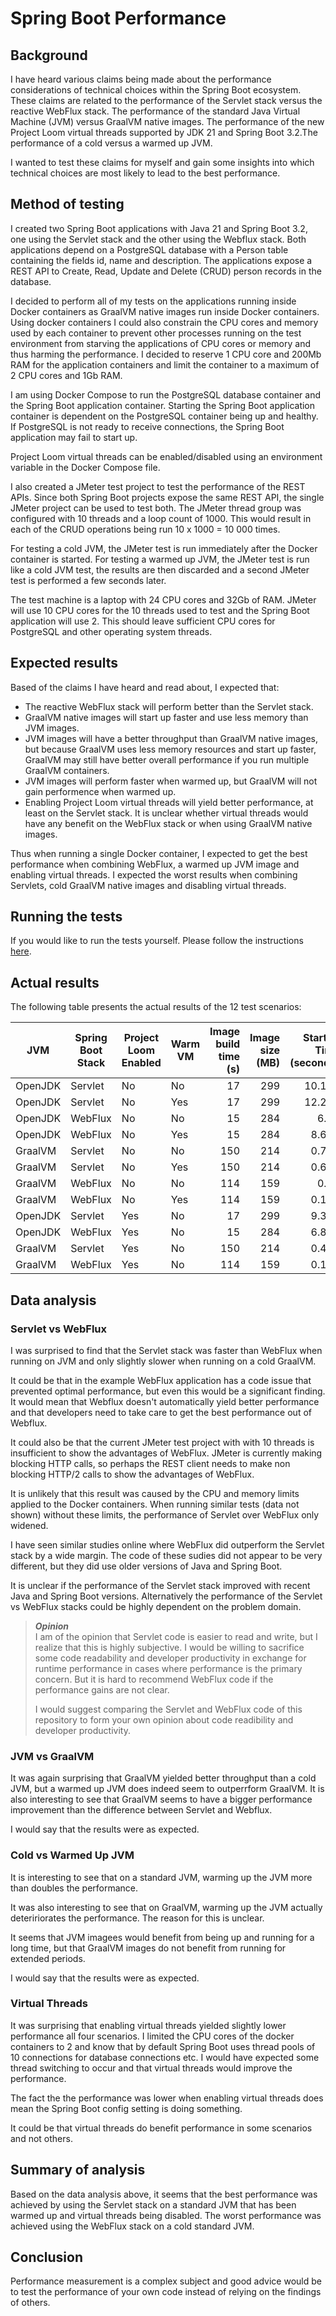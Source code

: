 # Spring Boot Performance

## Background
I have heard various claims being made about the performance considerations of technical choices within the Spring Boot ecosystem. These claims are related to the performance of the Servlet stack versus the reactive WebFlux stack. The performance of the standard Java Virtual Machine (JVM) versus GraalVM native images. The performance of the new Project Loom virtual threads supported by JDK 21 and Spring Boot 3.2.The performance of a cold versus a warmed up JVM.

I wanted to test these claims for myself and gain some insights into which technical choices are most likely to lead to the best performance.

## Method of testing
I created two Spring Boot applications with Java 21 and Spring Boot 3.2, one using the Servlet stack and the other using the Webflux stack. Both applications depend on a PostgreSQL database with a Person table containing the fields id, name and description. The applications expose a REST API to Create, Read, Update and Delete (CRUD) person records in the database.

I decided to perform all of my tests on the applications running inside Docker containers as GraalVM native images run inside Docker containers. Using docker containers I could also constrain the CPU cores and memory used by each container to prevent other processes running on the test environment from starving the applications of CPU cores or memory and thus harming the performance. I decided to reserve 1 CPU core and 200Mb RAM for the application containers and limit the container to a maximum of 2 CPU cores and 1Gb RAM.

I am using Docker Compose to run the PostgreSQL database container and the Spring Boot application container. Starting the Spring Boot application container is dependent on the PostgreSQL container being up and healthy. If PostgreSQL is not ready to receive connections, the Spring Boot application may fail to start up.

Project Loom virtual threads can be enabled/disabled using an environment variable in the Docker Compose file.

I also created a JMeter test project to test the performance of the REST APIs. Since both Spring Boot projects expose the same REST API, the single JMeter project can be used to test both. The JMeter thread group was configured with 10 threads and a loop count of 1000. This would result in each of the CRUD operations being run 10 x 1000 = 10 000 times.

For testing a cold JVM, the JMeter test is run immediately after the Docker container is started. For testing a warmed up JVM, the JMeter test is run like a cold JVM test, the results are then discarded and a second JMeter test is performed a few seconds later.

The test machine is a laptop with 24 CPU cores and 32Gb of RAM. JMeter will use 10 CPU cores for the 10 threads used to test and the Spring Boot application will use 2. This should leave sufficient CPU cores for PostgreSQL and other operating system threads.

## Expected results
Based of the claims I have heard and read about, I expected that:
- The reactive WebFlux stack will perform better than the Servlet stack.
- GraalVM native images will start up faster and use less memory than JVM images.
- JVM images will have a better throughput than GraalVM native images, but because GraalVM uses less memory resources and start up faster, GraalVM may still have better overall performance if you run multiple GraalVM containers.
- JVM images will perform faster when warmed up, but GraalVM will not gain performence when warmed up.
- Enabling Project Loom virtual threads will yield better performance, at least on the Servlet stack. It is unclear whether virtual threads would have any benefit on the WebFlux stack or when using GraalVM native images.

Thus when running a single Docker container, I expected to get the best performance when combining WebFlux, a warmed up JVM image and enabling virtual threads. I expected the worst results when combining Servlets, cold GraalVM native images and disabling virtual threads.

## Running the tests
If you would like to run the tests yourself. Please follow the instructions [here](INSTRUCTIONS.md).

## Actual results
The following table presents the actual results of the 12 test scenarios:

| JVM | Spring Boot Stack | Project Loom Enabled | Warm VM | Image build time (s) | Image size (MB) | Startup Time (seconds) | Memory Usage (MB) | Create throughput | Read throughput | Update throughput | Delete throughput | Total throughput |
|---|---|---|---|---:|---:|---:|---:|---:|---:|---:|---:|---:|
| OpenJDK | Servlet | No | No | 17 | 299 | 10.192 | 176.7829 | 208.8 | 209.6 | 209.7 | 210.1 | 835.1 |
| OpenJDK | Servlet | No | Yes | 17 | 299 | 12.291 | 196.5141 | 441.3 | 441.3 | 441.3 | 441.4 | 1764.6 |
| OpenJDK | WebFlux | No | No | 15 | 284 | 6.36 | 143.9233 | 166.7 | 167 | 167.1 | 167.1 | 666.6 |
| OpenJDK | WebFlux | No | Yes | 15 | 284 | 8.686 | 143.3799 | 362.4 | 362.5 | 362.5 | 362.5 | 1449.5 |
| GraalVM | Servlet | No | No | 150 | 214 | 0.739 | 90.3086 | 356.2 | 356.5 | 356.5 | 356.5 | 1424.7 |
| GraalVM | Servlet | No | Yes | 150 | 214 | 0.607 | 79.2985 | 308.8 | 308.8 | 308.8 | 308.9 | 1234.9 |
| GraalVM | WebFlux | No | No | 114 | 159 | 0.28 | 52.4287 | 365.8 | 365.9 | 365.9 | 366 | 1463.1 |
| GraalVM | WebFlux | No | Yes | 114 | 159 | 0.166 | 20.9715 | 298.8 | 298.8 | 298.8 | 298.9 | 1194.9 |
| OpenJDK | Servlet | Yes | No | 17 | 299 | 9.303 | 182.7296 | 186.7 | 188 | 188.6 | 189.3 | 746.7 |
| OpenJDK | WebFlux | Yes | No | 15 | 284 | 6.857 | 156.0851 | 174.2 | 174.6 | 174.8 | 174.8 | 696.9 |
| GraalVM | Servlet | Yes | No | 150 | 214 | 0.428 | 80.8714 | 352.5 | 352.6 | 352.6 | 352.6 | 1409.7 |
| GraalVM | WebFlux | Yes | No | 114 | 159 | 0.139 | 40.8944 | 358.7 | 358.8 | 358.8 | 358.9 | 1434.6 |

## Data analysis

### Servlet vs WebFlux
I was surprised to find that the Servlet stack was faster than WebFlux when running on JVM and only slightly slower when running on a cold GraalVM.

It could be that in the example WebFlux application has a code issue that prevented optimal performance, but even this would be a significant finding. It would mean that Webflux doesn't automatically yield better performance and that developers need to take care to get the best performance out of Webflux.

It could also be that the current JMeter test project with with 10 threads is insufficient to show the advantages of WebFlux. JMeter is currently making blocking HTTP calls, so perhaps the REST client needs to make non blocking HTTP/2 calls to show the advantages of WebFlux. 

It is unlikely that this result was caused by the CPU and memory limits applied to the Docker containers. When running similar tests (data not shown) without these limits, the performance of Servlet over WebFlux only widened.

I have seen similar studies online where WebFlux did outperform the Servlet stack by a wide margin. The code of these sudies did not appear to be very different, but they did use older versions of Java and Spring Boot.

It is unclear if the performance of the Servlet stack improved with recent Java and Spring Boot versions. Alternatively the performance of the Servlet vs WebFlux stacks could be highly dependent on the problem domain.

> ***Opinion***  
> I am of the opinion that Servlet code is easier to read and
> write, but I realize that this is highly subjective.
> I would be willing to sacrifice some code readability and 
> developer productivity in exchange for runtime performance
> in cases where performance is the primary concern.
> But it is hard to recommend WebFlux code if the performance
> gains are not clear.
>
> I would suggest comparing the Servlet and WebFlux code of this
> repository to form your own opinion about code readibility and
> developer productivity.

### JVM vs GraalVM
It was again surprising that GraalVM yielded better throughput than a cold JVM, but a warmed up JVM does indeed seem to outperrform GraalVM. It is also interesting to see that GraalVM seems to have a bigger performance improvement than the difference between Servlet and Webflux.

I would say that the results were as expected.

### Cold vs Warmed Up JVM
It is interesting to see that on a standard JVM, warming up the JVM more than doubles the performance.

It was also interesting to see that on GraalVM, warming up the JVM actually deteririorates the performance. The reason for this is unclear.

It seems that JVM imagees would benefit from being up and running for a long time, but that GraalVM images do not benefit from running for extended periods.

I would say that the results were as expected.

### Virtual Threads
It was surprising that enabling virtual threads yielded slightly lower performance all four scenarios. I limited the CPU cores of the docker containers to 2 and know that by default Spring Boot uses thread pools of 10 connections for database connections etc. I would have expected some thread switching to occur and that virtual threads would improve the performance.

The fact the the performance was lower when enabling virtual threads does mean the Spring Boot config setting is doing something.

It could be that virtual threads do benefit performance in some scenarios and not others.

## Summary of analysis
Based on the data analysis above, it seems that the best performance was achieved by using the Servlet stack on a standard JVM that has been warmed up and virtual threads being disabled. The worst performance was achieved using the WebFlux stack on a cold standard JVM.

## Conclusion
Performance measurement is a complex subject and good advice would be to test the performance of your own code instead of relying on the findings of others.
